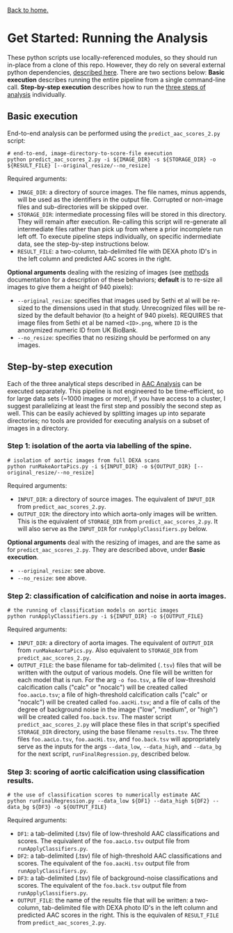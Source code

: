 [Back to home.](../README.md)

# Get Started: Running the Analysis

These python scripts use locally-referenced modules, so they should run in-place
from a clone of this repo.  However, they do rely on several external python
dependencies, [described here](dependencies.md).  There are two sections below:
**Basic execution** describes running the entire pipeline from a single command-line
call.  **Step-by-step execution** describes how to run the [three steps of analysis](analysis.md)
individually.

## Basic execution

End-to-end analysis can be performed using the `predict_aac_scores_2.py` script:

```shell
# end-to-end, image-directory-to-score-file execution
python predict_aac_scores_2.py -i ${IMAGE_DIR} -s ${STORAGE_DIR} -o ${RESULT_FILE} [--original_resize/--no_resize]
```

Required arguments:
- `IMAGE_DIR`: a directory of source images.  The file names, minus appends, will be
  used as the identifiers in the output file.  Corrupted or non-image files and
  sub-directories will be skipped over.
- `STORAGE_DIR`: intermediate processing files will be stored in this directory.
  They will remain after execution.  Re-calling this script will re-generate all
  intermediate files rather than pick up from where a prior incomplete run left off.
  To execute pipeline steps individually, on specific indermediate data, see the
  step-by-step instructions below.
- `RESULT_FILE`: a two-column, tab-delimited file with DEXA photo ID's in the left
  column and predicted AAC scores in the right.

**Optional arguments** dealing with the resizing of images (see [methods](analysis.md)
documentation for a description of these behaviors; **default** is to re-size all
images to give them a height of 940 pixels):
- `--original_resize`: specifies that images used by Sethi et al will be re-sized
  to the dimensions used in that study.  Unrecognized files will be re-sized by
  the default behavior (to a height of 940 pixels).  REQUIRES that image files
  from Sethi et al be named `<ID>.png`, where `ID` is the anonymized numeric ID
  from UK BioBank.
- `--no_resize`: specifies that no resizing should be performed on any images.


## Step-by-step execution

Each of the three analytical steps described in [AAC Analysis](analysis.md) can be
executed separately.  This pipeline is not engineered to be time-efficient, so for
large data sets (~1000 images or more), if you have access to a cluster, I
suggest parallelizing at least the first step and possibly the second step as well.
This can be easily achieved by splitting images up into separate directories; no
tools are provided for executing analysis on a subset of images in a directory.

### Step 1: isolation of the aorta via labelling of the spine.

```shell
# isolation of aortic images from full DEXA scans
python runMakeAortaPics.py -i ${INPUT_DIR} -o ${OUTPUT_DIR} [--original_resize/--no_resize]
```

Required arguments:
- `INPUT_DIR`: a directory of source images.  The equivalent of `INPUT_DIR` from
  `predict_aac_scores_2.py`.
- `OUTPUT_DIR`: the directory into which aorta-only images will be written.
  This is the equivalent of `STORAGE_DIR` from `predict_aac_scores_2.py`.
  It will also serve as the `INPUT_DIR` for `runApplyClassifiers.py` below.

**Optional arguments** deal with the resizing of images, and are the same as for
  `predict_aac_scores_2.py`.  They are described above, under **Basic execution**.
- `--original_resize`: see above.
- `--no_resize`: see above.

### Step 2: classification of calcification and noise in aorta images.

```shell
# the running of classification models on aortic images
python runApplyClassifiers.py -i ${INPUT_DIR} -o ${OUTPUT_FILE}
```

Required arguments:
- `INPUT_DIR`: a directory of aorta images.  The equivalent of `OUTPUT_DIR` from
  `runMakeAortaPics.py`.  Also equivalent to `STORAGE_DIR` from
  `predict_aac_scores_2.py`.
- `OUTPUT_FILE`: the base filename for tab-delimited (`.tsv`) files that will be written
  with the output of various models.  One file will be written for each model that is
  run.  For the arg `-o foo.tsv`, a file of low-threshold calcification calls ("calc" or
  "nocalc") will be created called `foo.aacLo.tsv`; a file of high-threshold calcification
  calls ("calc" or "nocalc") will be created called `foo.aacHi.tsv`; and a file of
  calls of the degree of background noise in the image ("low", "medium", or "high") will
  be created called `foo.back.tsv`.  The master script `predict_aac_scores_2.py` will
  place these files in that script's specified `STORAGE_DIR` directory, using the base filename `results.tsv`.
  The three files `foo.aacLo.tsv`, `foo.aacHi.tsv`, and `foo.back.tsv` will appropriately
  serve as the inputs for the args `--data_low`, `--data_high`, and `--data_bg` for the next
  script, `runFinalRegression.py`, described below.

### Step 3: scoring of aortic calcification using classification results.

```shell
# the use of classification scores to numerically estimate AAC
python runFinalRegression.py --data_low ${DF1} --data_high ${DF2} --data_bg ${DF3} -o ${OUTPUT_FILE}
```

Required arguments:
- `DF1`: a tab-delimited (.tsv) file of low-threshold AAC classifications and scores.
  The equivalent of the `foo.aacLo.tsv` output file from `runApplyClassifiers.py`.
- `DF2`: a tab-delimited (.tsv) file of high-threshold AAC classifications and scores.
  The equivalent of the `foo.aacHi.tsv` output file from `runApplyClassifiers.py`.
- `DF3`: a tab-delimited (.tsv) file of background-noise classifications and scores.
  The equivalent of the `foo.back.tsv` output file from `runApplyClassifiers.py`.
- `OUTPUT_FILE`: the name of the results file that will be written: a two-column,
  tab-delimited file with DEXA photo ID's in the left column and predicted AAC
  scores in the right.  This is the equivalen of `RESULT_FILE` from `predict_aac_scores_2.py`.


